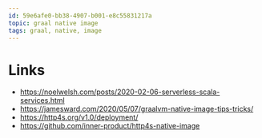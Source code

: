 ```yaml
---
id: 59e6afe0-bb38-4907-b001-e8c55831217a
topic: graal native image
tags: graal, native, image
---
```


# Links

- https://noelwelsh.com/posts/2020-02-06-serverless-scala-services.html
- https://jamesward.com/2020/05/07/graalvm-native-image-tips-tricks/
- https://http4s.org/v1.0/deployment/
- https://github.com/inner-product/http4s-native-image